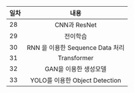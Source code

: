 
| 일차 | 내용 |
| --- | :-: |
| 28 | CNN과 ResNet |
| 29 | 전이학습 |
| 30 | RNN 을 이용한 Sequence Data 처리 |
| 31 | Transformer |
| 32 | GAN을 이용한 생성모델 |
| 33 | YOLO를 이용한 Object Detection |
